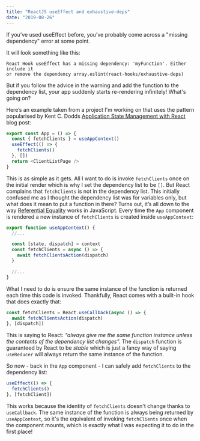 ```yaml
---
title: "ReactJS useEffect and exhaustive-deps"
date: "2019-08-26"
---
```


If you’ve used useEffect before, you’ve probably come across a "missing
dependency" error at some point.

<!-- end -->

It will look something like this:

```
React Hook useEffect has a missing dependency: 'myFunction'. Either include it
or remove the dependency array.eslint(react-hooks/exhaustive-deps)
```

But if you follow the advice in the warning and add the function to the
dependency list, your app suddenly starts re-rendering infinitely! What's
going on?

Here’s an example taken from a project I'm working on that uses the pattern
popularised by Kent C. Dodds
<a href="https://kentcdodds.com/blog/application-state-management-with-react">Application State Management with React</a>
blog post:

```js
export const App = () => {
  const { fetchClients } = useAppContext()
  useEffect(() => {
    fetchClients()
  }, [])
  return <ClientListPage />
}
```

This is as simple as it gets. All I want to do is invoke `fetchClients` once on
the initial render which is why I set the dependency list to be `[]`.
But React complains that `fetchClients` is not in the dependency
list. This initially confused me as I thought the dependency list was for
variables only, but what does it mean to put a function in there? Turns out,
it’s all down to the way
<a href="https://developer.mozilla.org/en-US/docs/Web/JavaScript/Reference/Operators/Comparison_Operators">Referential Equality</a>
works in JavaScript. Every time the `App` component is rendered a new instance
of `fetchClients` is created inside `useAppContext`:

```js
export function useAppContext() {
  //...

  const [state, dispatch] = context
  const fetchClients = async () => {
    await fetchClientsAction(dispatch)
  }

  //...
}
```

What I need to do is ensure the same instance of the function is returned each
time this code is invoked. Thankfully, React comes with a built-in hook that
does exactly that:

```js
const fetchClients = React.useCallback(async () => {
  await fetchClientsAction(dispatch)
}, [dispatch])
```

This is saying to React: _“always give me the same function instance unless
the contents of the dependency list changes”._ The `dispatch` function is
guaranteed by React to be _stable_ which is just a fancy way of saying
`useReducer` will always return the same instance of the function.

So now - back in the `App` component - I can safely add `fetchClients` to the
dependency list:

```js
useEffect(() => {
  fetchClients()
}, [fetchClient])
```

This works because the identity of `fetchClients` doesn't change thanks to
`useCallback`. The same instance of the function is always being returned by
`useAppContext`, so it's the equivalent of invoking `fetchClients` once when
the component mounts, which is exactly what I was expecting it to do in the
first place!
